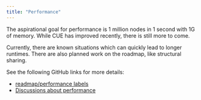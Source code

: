 ```yaml
---
title: "Performance"
---
```


The aspirational goal for performance is
1 million nodes in 1 second with 1G of memory.
While CUE has improved recently, there is still
more to come.

Currently, there are known situations which can
quickly lead to longer runtimes. There are also
planned work on the roadmap, like structural sharing.

See the following GitHub links for more details:

- [readmap/performance labels](https://github.com/cue-lang/cue/labels/roadmap%2Fperformance)
- [Discussions about performance](https://github.com/cue-lang/cue/search?q=performance&type=discussions)
